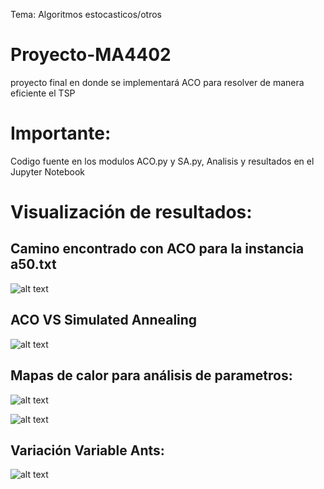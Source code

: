 Tema: Algoritmos estocasticos/otros
# Proyecto-MA4402
proyecto final en donde se implementará ACO para resolver de manera eficiente el TSP

# Importante:
Codigo fuente en los modulos ACO.py y SA.py, Analisis y resultados en el Jupyter Notebook

# Visualización de resultados:

## Camino encontrado con ACO para la instancia a50.txt

![alt text](https://i.imgur.com/XIeWufG.png)

## ACO VS Simulated Annealing

![alt text](https://i.imgur.com/YWsABC3.png)

## Mapas de calor para análisis de parametros:

![alt text](https://i.imgur.com/1xC5uic.png)

![alt text](https://i.imgur.com/5BH6r1q.png)

## Variación Variable Ants:

![alt text](https://i.imgur.com/WeqsuKi.png)
